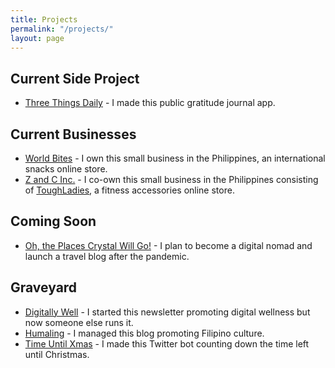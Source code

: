 ```yaml
---
title: Projects
permalink: "/projects/"
layout: page
---
```


## Current Side Project
* [Three Things Daily](https://threethingsdaily.xyz) - I made this public gratitude journal app.

## Current Businesses
* [World Bites](https://worldbites.ph) - I own this small business in the Philippines, an international snacks online store.
* [Z and C Inc.](https://zandcinc.com) - I co-own this small business in the Philippines consisting of [ToughLadies](https://shoptoughladies.com), a fitness accessories online store.

## Coming Soon
* [Oh, the Places Crystal Will Go!](https://ohtheplacescrystalwillgo.com) - I plan to become a digital nomad and launch a travel blog after the pandemic.

## Graveyard
* [Digitally Well](https://getdigitallywell.com) - I started this newsletter promoting digital wellness but now someone else runs it.
* [Humaling](https://humaling.com) - I managed this blog promoting Filipino culture.
* [Time Until Xmas](https://twitter.com/time_until_xmas) - I made this Twitter bot counting down the time left until Christmas.